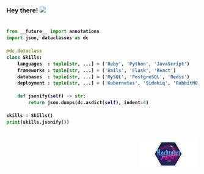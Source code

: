 ### Hey there! <img src="https://media.giphy.com/media/hvRJCLFzcasrR4ia7z/giphy.gif" width="24">

<!-- Zero width character is used to put extra blank lines before and after code -->

<h4>
    
```python

from __future__ import annotations
import json, dataclasses as dc

@dc.dataclass
class Skills:
    languages  : tuple[str, ...] = ('Ruby', 'Python', 'JavaScript')
    frameworks : tuple[str, ...] = ('Rails', 'Flask', 'React')
    databases  : tuple[str, ...] = ('MySQL', 'PostgreSQL', 'Redis')
    deployment : tuple[str, ...] = ('Kubernetes', 'Sidekiq', 'RabbitMQ')

    def jsonify(self) -> str:
        return json.dumps(dc.asdict(self), indent=4)

skills = Skills()
print(skills.jsonify())
​
```
</h4>

<p align="right">
    <a href="https://dev.to/rayan">
        <img src="./assets/hacktoberfest2019.png" height="80"/>
    </a>
</p>

<!--
**RayanAlkhelaiwi/RayanAlkhelaiwi** is a ✨ _special_ ✨ repository because its `README.md` (this file) appears on your GitHub profile.

Here are some ideas to get you started:

- 🔭 I’m currently working on ...
- 🌱 I’m currently learning ...
- 👯 I’m looking to collaborate on ...
- 🤔 I’m looking for help with ...
- 💬 Ask me about ...
- 📫 How to reach me: ...
- 😄 Pronouns: ...
- ⚡ Fun fact: ...
-->
